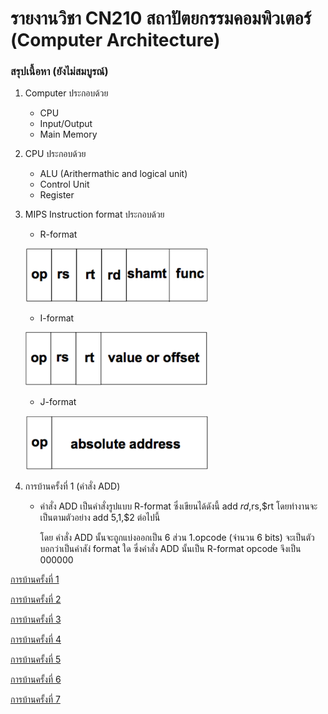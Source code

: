 # รายงานวิชา CN210 สถาปัตยกรรมคอมพิวเตอร์ (Computer Architecture)

### สรุปเนื้อหา (ยังไม่สมบูรณ์)

1. Computer ประกอบด้วย
   * CPU
   * Input/Output
   * Main Memory
   
2. CPU ประกอบด้วย
    * ALU (Arithermathic and logical unit)
    * Control Unit
    * Register
3. MIPS Instruction format ประกอบด้วย
    * R-format
    
    ![image](rmat.PNG)
    
    * I-format
    
    ![image](imat.PNG)
    
    * J-format
    
    ![image](jmat.PNG)
    
4. การบ้านครั้งที่ 1 (คำสั่ง ADD)
    * คำสั่ง ADD เป็นคำสั่งรูปแบบ R-format ซึ่งเขียนได้ดังนี้ add $rd,$rs,$rt โดยทำงานจะเป็นตามตัวอย่าง add $5,$1,$2 ต่อไปนี้
    
      โดย คำสั่ง ADD นั้นจะถูกแบ่งออกเป็น 6 ส่วน
        1.opcode (จำนวน 6 bits) จะเป็นตัวบอกว่าเป็นคำสัง่ format ใด ซึ่งคำสั่ง ADD นั้นเป็น R-format opcode จึงเป็น 000000

[การบ้านครั้งที่ 1](https://youtu.be/Tj96dnA5ybM)

[การบ้านครั้งที่ 2](https://youtu.be/K7KxPubbLcY)

[การบ้านครั้งที่ 3](https://youtu.be/kSDwzSKG6SQ)

[การบ้านครั้งที่ 4](https://youtu.be/IfmJNEMieOw)

[การบ้านครั้งที่ 5](https://youtu.be/PX9spgevC18)

[การบ้านครั้งที่ 6](https://youtu.be/FJwCxofdXOI)

[การบ้านครั้งที่ 7](https://youtu.be/CLlpdwgUzqw)
